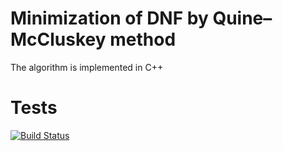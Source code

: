  # Minimization of DNF by Quine–McCluskey method
 The algorithm is implemented in C++
 # Tests
 [![Build Status](https://travis-ci.org/CatInCosmicSpace/Quine-McCluskey-simplifier.svg?branch=master)](https://travis-ci.org/CatInCosmicSpace/Quine-McCluskey-simplifier)